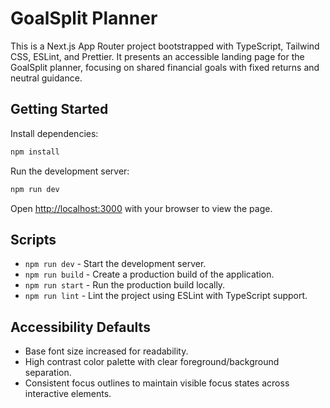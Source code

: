 # GoalSplit Planner

This is a Next.js App Router project bootstrapped with TypeScript, Tailwind CSS, ESLint, and Prettier. It presents an accessible landing page for the GoalSplit planner, focusing on shared financial goals with fixed returns and neutral guidance.

## Getting Started

Install dependencies:

```bash
npm install
```

Run the development server:

```bash
npm run dev
```

Open [http://localhost:3000](http://localhost:3000) with your browser to view the page.

## Scripts

- `npm run dev` - Start the development server.
- `npm run build` - Create a production build of the application.
- `npm run start` - Run the production build locally.
- `npm run lint` - Lint the project using ESLint with TypeScript support.

## Accessibility Defaults

- Base font size increased for readability.
- High contrast color palette with clear foreground/background separation.
- Consistent focus outlines to maintain visible focus states across interactive elements.
